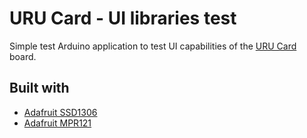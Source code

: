 # URU Card - UI libraries test

Simple test Arduino application to test UI capabilities of the [URU Card](https://github.com/uru-card) board.

## Built with

* [Adafruit SSD1306](https://platformio.org/lib/show/135/Adafruit%20SSD1306)
* [Adafruit MPR121](https://platformio.org/lib/show/839/Adafruit%20MPR121)


